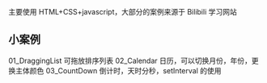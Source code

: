 主要使用 HTML+CSS+javascript，大部分的案例来源于 Bilibili 学习网站

## 小案例

01_DraggingList 可拖放排序列表
02_Calendar 日历，可以切换月份，年份，更换主体颜色
03_CountDown 倒计时，天时分秒，setInterval 的使用
